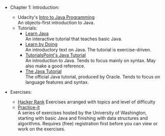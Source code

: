
- Chapter 1: Introduction:
    - Udacity's [Intro to Java Programming][java-uda-intro]  
      An objects-first introduction to Java.
    - Tutorials: 
        - [Learn Java][java-learn-online]   
        An interactive tutorial that teaches basic Java.
        - [Learn by Doing][java-doing]  
        An introductory text on Java. The tutorial is exercise-driven.
        - [TutorialsPoint's Java Tutorial][java-tutorialspoint]  
        An introduction to Java. Tends to focus mainly on syntax. May also make a good reference.
        - [The Java Tutorial][java-oracle]  
        The official Java tutorial, produced by Oracle. Tends to focus on language features and syntax. 
     
- Exercises: 
    - [Hacker Rank][hacker-rank]
    Exercises arranged with topics and level of difficulty    
    - [Practice-it][java-practice-it]  
    A series of exercises hosted by the University of Washington, starting with basic Java and finishing with data structures and algorithms. Requires (free) registration first before you can view or work on the exercises.
   
  [java-uda-intro]: https://www.udacity.com/course/cs046
  [java-learn-online]: http://www.learnjavaonline.org/
  [java-doing]: http://programmingbydoing.com/  
  [java-tutorialspoint]: http://www.tutorialspoint.com/java/index.htm
  [java-oracle]: http://docs.oracle.com/javase/tutorial/
  [hacker-rank]: https://www.hackerrank.com/domains/java
  [java-practice-it]: http://practiceit.cs.washington.edu/
